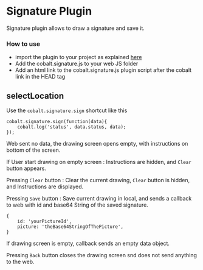 # Signature Plugin

Signature plugin allows to draw a signature and save it.

### How to use

* import the plugin to your project as explained [here](https://github.com/cobaltians/cobalt/wiki/Plugins-usage)
* Add the cobalt.signature.js to your web JS folder
* Add an html link to the cobalt.signature.js plugin script after the cobalt link in the HEAD tag

## selectLocation

Use the `cobalt.signature.sign` shortcut like this


```
cobalt.signature.sign(function(data){
    cobalt.log('status', data.status, data);
});
```

Web sent no data, the drawing screen opens empty, with instructions on bottom of the screen.

If User start drawing on empty screen : Instructions are hidden, and `Clear` button appears.

Pressing `Clear` button : Clear the current drawing, `Clear` button is hidden, and Instructions are displayed.

Pressing `Save` button : Save current drawing in local, and sends a callback to web with id and base64 String of the saved signature.

```
{ 
    id: 'yourPictureId', 
    picture: 'theBase64StringOfThePicture',
}
```

If drawing screen is empty, callback sends an empty data object.

Pressing `Back` button closes the drawing screen snd does not send anything to the web.
